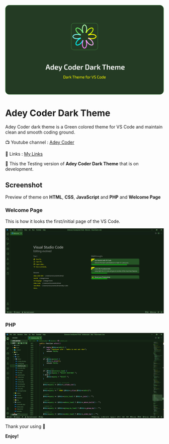 ![Adey Coder Dark Theme](./images/Adey-Coder-dark-Theme.png)

# Adey Coder Dark Theme

Adey Coder dark theme is a Green colored theme for VS Code and maintain clean and smooth coding ground.

📺 Youtube channel : [Adey Coder](https://youtube.com/c/AdeyCoder)

🔗 Links : [My Links](https://znap.link/adeycoder)

🔔 This the Testing version of **Adey Coder Dark Theme** that is on development.

## Screenshot

Preview of theme on **HTML**, **CSS**, **JavaScript** and **PHP** and **Welcome Page**

### Welcome Page

This is how it looks the first/initial page of the VS Code.

![ScreenShot of HTML](./images/Welcome-Page.png)

### PHP

![ScreenShot of PHP](./images/PHP-Dark-theme.png)

Thank your using 🙂

**Enjoy!**
